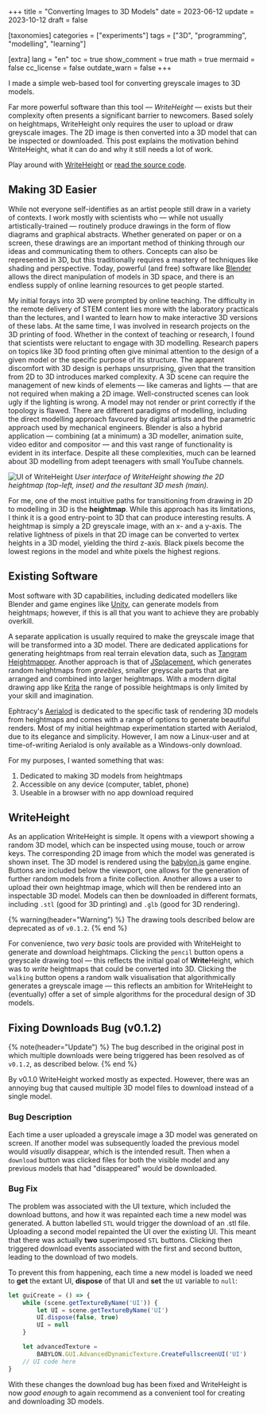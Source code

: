 +++
title = "Converting Images to 3D Models"
date = 2023-06-12
update = 2023-10-12
draft = false

[taxonomies]
categories = ["experiments"]
tags = ["3D", "programming", "modelling", "learning"]

[extra]
lang = "en"
toc = true
show_comment = true
math = true
mermaid = false
cc_license = false
outdate_warn = false
+++

I made a simple web-based tool for converting greyscale images to 3D models.

<!-- more -->

Far more powerful software than this tool — *WriteHeight* — exists but their complexity often presents a significant barrier to newcomers.
Based solely on heightmaps, WriteHeight only requires the user to upload or draw greyscale images.
The 2D image is then converted into a 3D model that can be inspected or downloaded.
This post explains the motivation behind WriteHeight, what it can do and why it still needs a lot of work.

Play around with [WriteHeight](https://edibotopic.github.io/write-height/) or [read the source code](https://github.com/edibotopic/write-height).

## Making 3D Easier

While not everyone self-identifies as an artist people still draw in a variety of contexts.
I work mostly with scientists who — while not usually artistically-trained — routinely produce drawings in the form of flow diagrams and graphical abstracts.
Whether generated on paper or on a screen, these drawings are an important method of thinking through our ideas and communicating them to others. Concepts can also be represented in 3D, but this traditionally requires a mastery of techniques like shading and perspective.
Today, powerful (and free) software like [Blender](www.blender.com) allows the direct manipulation of models in 3D space, and there is an endless supply of online learning resources to get people started.

My initial forays into 3D were prompted by online teaching.
The difficulty in the remote delivery of STEM content lies more with the laboratory practicals than the lectures, and I wanted to learn how to make interactive 3D versions of these labs.
At the same time, I was involved in research projects on the 3D printing of food.
Whether in the context of teaching or research, I found that scientists were reluctant to engage with 3D modelling.
Research papers on topics like 3D food printing often give minimal attention to the design of a given model or the specific purpose of its structure.
The apparent discomfort with 3D design is perhaps unsurprising, given that the transition from 2D to 3D introduces marked complexity.
A 3D scene can require the management of new kinds of elements — like cameras and lights — that are not required when making a 2D image.
Well-constructed scenes can look ugly if the lighting is wrong.
A model may not render or print correctly if the topology is flawed. 
There are different paradigms of modelling, including the direct modelling approach favoured by digital artists and the parametric approach used by mechanical engineers.
Blender is also a hybrid application — combining (at a minimum) a 3D modeller, animation suite, video editor and compositor — and this vast range of functionality is evident in its interface.
Despite all these complexities, much can be learned about 3D modelling from adept teenagers with small YouTube channels.

![UI of WriteHeight](/figs/writeHeightUI.png "UI of WriteHeight") *User interface of WriteHeight showing the 2D heightmap (top-left, inset) and the resultant 3D mesh (main).*

For me, one of the most intuitive paths for transitioning from drawing in 2D to modelling in 3D is the **heightmap**.
While this approach has its limitations, I think it is a good entry-point to 3D that can produce interesting results.
A heightmap is simply a 2D greyscale image, with an x- and a y-axis.
The relative lightness of pixels in that 2D image can be converted to vertex heights in a 3D model, yielding the third z-axis.
Black pixels become the lowest regions in the model and white pixels the highest regions.

## Existing Software

Most software with 3D capabilities, including dedicated modellers like Blender and game engines like [Unity](https://unity.com/), can generate models from heightmaps; however, if this is all that you want to achieve they are probably overkill.

A separate application is usually required to make the greyscale image that will be transformed into a 3D model.
There are dedicated applications for generating heightmaps from real terrain elevation data, such as [Tangram Heightmapper](https://tangrams.github.io/heightmapper/). Another approach is that of
[JSplacement](https://archive.org/details/jsplacement-1.3.0-allplatforms_202108), which generates random heightmaps from *greebles*, smaller greyscale parts that are arranged and combined into larger heightmaps.
With a modern digital drawing app like [Krita](https://krita.org/en/) the range of possible heightmaps is only limited by your skill and imagination.

Ephtracy's [Aerialod](https://ephtracy.github.io/index.html?page=aerialod) is dedicated to the specific task of rendering 3D models from heightmaps and comes with a range of options to generate beautiful renders.
Most of my initial heightmap experimentation started with Aerialod, due to its elegance and simplicity.
However, I am now a Linux-user and at time-of-writing Aerialod is only available as a Windows-only download.

For my purposes, I wanted something that was:

1. Dedicated to making 3D models from heightmaps
2. Accessible on any device (computer, tablet, phone)
3. Useable in a browser with no app download required

## WriteHeight

As an application WriteHeight is simple.
It opens with a viewport showing a random 3D model, which can be inspected using mouse, touch or arrow keys.
The corresponding 2D image from which the model was generated is shown inset.
The 3D model is rendered using the [babylon.js](https://www.babylonjs.com/) game engine.
Buttons are included below the viewport, one allows for the generation of further random models from a finite collection.
Another allows a user to upload their own heightmap image, which will then be rendered into an inspectable 3D model.
Models can then be downloaded in different formats, including `.stl` (good for 3D printing) and `.glb` (good for 3D rendering).

{% warning(header="Warning") %} 
The drawing tools described below are deprecated as of `v0.1.2`.
{% end %}

For convenience, two *very basic* tools are provided with WriteHeight to generate and download heightmaps.
Clicking the `pencil` button opens a greyscale drawing tool — this reflects the initial goal of **Write**Height, which was to *write* heightmaps that could be converted into 3D.
Clicking the `walking` button opens a random walk visualisation that algorithmically generates a greyscale image — this reflects an ambition for WriteHeight to (eventually) offer a set of simple algorithms for the procedural design of 3D models.

## Fixing Downloads Bug (v0.1.2)

{% note(header="Update") %} 
The bug described in the original post in which multiple downloads were being
triggered has been resolved as of `v0.1.2`, as described below.
{% end %}

By v0.1.0 WriteHeight worked mostly as expected.
However, there was an annoying bug that caused multiple 3D model files
to download instead of a single model.

### Bug Description

Each time a user uploaded a greyscale image a 3D model was generated on
screen.
If another model was subsequently loaded the previous model would *visually* disappear, 
which is the intended result.
Then when a `download` button was clicked files for both the visible model and any previous models that had "disappeared" would be downloaded.

### Bug Fix

The problem was associated with the UI texture, which included the download
buttons, and how it was repainted each time a new model was generated.
A button labelled `STL` would trigger the download of an .stl file.
Uploading a second model repainted the UI over the existing UI.
This meant that there was actually **two** superimposed `STL` buttons.
Clicking then triggered download events associated with the first 
and second button, leading to the download of two models.

To prevent this from happening, each time a new model is loaded we need to
**get** the extant UI, **dispose** of that UI and **set** the `UI` variable to `null`:

```js
let guiCreate = () => {
    while (scene.getTextureByName('UI')) {
        let UI = scene.getTextureByName('UI')
        UI.dispose(false, true)
        UI = null
    }

    let advancedTexture =
        BABYLON.GUI.AdvancedDynamicTexture.CreateFullscreenUI('UI')
    // UI code here
}
```

With these changes the download bug has been fixed and WriteHeight is
now *good enough* to again recommend as a convenient tool for creating and
downloading 3D models.
